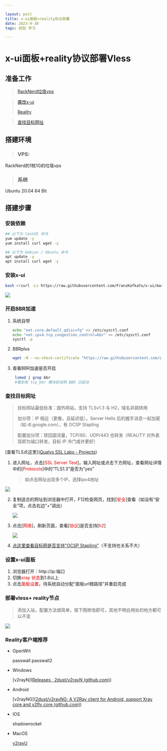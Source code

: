 ```yaml
---

layout: post
title: x-ui面板+reality协议部署
date: 2023-9-30 
tags: 经验 学习 

---
```


# x-ui面板+reality协议部署Vless

## 准备工作

> [RackNerd垃圾vps]((https://www.racknerd.com/))

> [魔改x-ui](https://v2rayssr.com/go?url=https://github.com/FranzKafkaYu/x-ui/)
>
> [Reality](https://github.com/XTLS/REALITY)

> [查找目标网址](https://www.ssllabs.com/projects/index.html)



## 搭建环境

> ### VPS:  

RackNerd的1核1G的垃圾vps

> ### 系统

Ubuntu 20.04 64 Bit



## 搭建步骤

### 安装依赖

```bash
## 以下为 CentOS 命令
yum update -y 
yum install curl wget -y
```

```bash
## 以下为 Debian / Ubuntu 命令
apt update -y 
apt install curl wget -y
```



### 安装x-ui

```bash
bash <(curl -Ls https://raw.githubusercontent.com/FranzKafkaYu/x-ui/master/install.sh)

```

![](E:\lonlyge.github.io\images\posts\github\093001.png)



### 开启BBR加速

1. 系统自带

   ```bash
   echo "net.core.default_qdisc=fq" >> /etc/sysctl.conf
   echo "net.ipv4.tcp_congestion_control=bbr" >> /etc/sysctl.conf
   sysctl -p
   ```

2. BBRplus

   ```bash
   wget -N --no-check-certificate "https://raw.githubusercontent.com/chiakge/Linux-NetSpeed/master/tcp.sh" && chmod +x tcp.sh && ./tcp.sh
   ```

3. 查看BBR加速是否开启

   ```bash
    lsmod | grep bbr
    #看到有 tcp_bbr 模块即说明 BBR 已启动
   ```

   

### 查找目标网址

> 目标网站最低标准：国外网站，支持 TLSv1.3 与 H2，域名非跳转用
>
> 加分项：IP 相近（更像，且延迟低），Server Hello 后的握手消息一起加密（如 dl.google.com），有 OCSP Stapling
>
> 配置加分项：禁回国流量，TCP/80、UDP/443 也转发（REALITY 对外表现即为端口转发，目标 IP 冷门或许更好）

[查看TLS点这里]([Qualys SSL Labs - Projects](https://www.ssllabs.com/projects/index.html))

1. 进入网址，点击[<font color="#dd0000">SSL Server Test</font>]，输入网址或点击下方网址，查看网址详情中的[<font color="#dd0000">Protocols</font>]中的“TLS1.3”是否为”yes”

   > 如点击网址出现多个IP，选择ipv4地址

![](E:\lonlyge.github.io\images\posts\github\093002.png)

2. 复制适合的网址到浏览器中打开，F12检查网页，找到[<font color="#dd0000">安全</font>]查看（如没有“安全”项，点击右边“+”调出）

   ![](E:\lonlyge.github.io\images\posts\github\093003.png)

3. 点击[<font color="#dd0000">网络</font>]，刷新页面，查看[<font color="#dd0000">协议</font>]是否支持[<font color="#dd0000">h2</font>]

   ![](E:\lonlyge.github.io\images\posts\github\093004.png)

4. [点这里查看目标网是否支持"OCSP Stapling"]((chacuo.net)](http://web.chacuo.net/netocspstapling))（不支持也关系不大）

   

### 设置x-ui面板

1. 浏览器打开：http://<span></span>ip:端口
2. 切换<font color="#dd0000">xray 状态</font>到1.8以上
3. 点击<font color="#dd0000">面板设置</font>，待系统自动分配“面板url根路径”并重启完成

### 部署vless+ reality节点

> 添加入站，配置方法很简单，按下图修改即可，其他不明白用处的地方都可以不变

 ![](E:\lonlyge.github.io\images\posts\github\093005.png)



### Reality客户端推荐

- OpenWrt

  passwall	passwall2		

- Windows

  [v2rayN]([Releases · 2dust/v2rayN (github.com)](https://github.com/2dust/v2rayN))

- Android

  [v2rayNG]([2dust/v2rayNG: A V2Ray client for Android, support Xray core and v2fly core (github.com)](https://github.com/2dust/v2rayNG))

- IOS

  shadowrocket

- MacOS

  [v2rayU]((github.com)](https://github.com/yanue/V2rayU))
